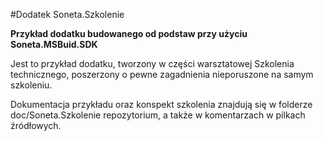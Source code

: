 #Dodatek Soneta.Szkolenie

**Przykład dodatku budowanego od podstaw przy użyciu Soneta.MSBuid.SDK**

Jest to przykład dodatku, tworzony w części warsztatowej Szkolenia technicznego, poszerzony o pewne zagadnienia nieporuszone na samym szkoleniu.

Dokumentacja przykładu oraz konspekt szkolenia znajdują się w folderze doc/Soneta.Szkolenie repozytorium, a także w komentarzach w pilkach źródłowych.